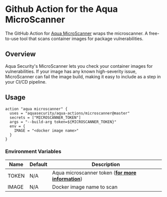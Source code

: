 # Github Action for the Aqua MicroScanner

The GitHub Action for [Aqua MicroScanner](https://github.com/aquasecurity/microscanner) wraps the microscanner.
A free-to-use tool that scans container images for package vulnerabilities.

## Overview

Aqua Security's MicroScanner lets you check your container images for vulnerabilities. If your image has any known high-severity issue, MicroScanner can fail the image build, making it easy to include as a step in your CI/CD pipeline.

## Usage

```hcl
action "aqua microscanner" {
  uses = "aquasecurity/aqua-actions/microscanner@master"
  secrets = ["MICROSCANNER_TOKEN"]
  args = "--build-arg token=${MICROSCANNER_TOKEN}"
  env = {
    IMAGE = "<docker image name>"
  }
}
```

### Environment Variables

| Name  | Default | Description  |
| ------------- | ------------- | ------------- |
| TOKEN  | N/A  | Aqua microscanner token ([**for more information**](https://github.com/aquasecurity/microscanner/blob/master/README.md#registering-for-a-token)) |
| IMAGE  | N/A  | Docker image name to scan  |
